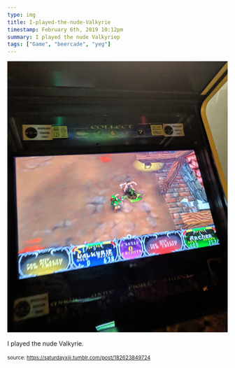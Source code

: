 ```yaml
---
type: img
title: I-played-the-nude-Valkyrie
timestamp: February 6th, 2019 10:12pm
summary: I played the nude Valkyriep 
tags: ["Game", "beercade", "yeg"]
---
```

<img src="../media/182623849724.jpg"/>
                                                                                          <div class="caption"><p>I played the nude Valkyrie.</p> </div>
                                    
                
                
                
                
                                
<small>source: https://saturdayxiii.tumblr.com/post/182623849724</small>